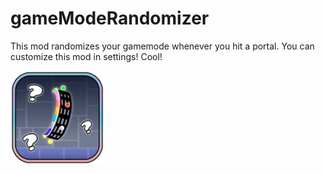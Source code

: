 # gameModeRandomizer
This mod randomizes your gamemode whenever you hit a portal.
You can customize this mod in settings! Cool!

<img src="logo.png" width="150" alt="the mod's logo" />
